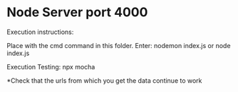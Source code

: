 # Node Server port 4000

Execution instructions:

Place with the cmd command in this folder.
Enter:  nodemon index.js or node index.js

Execution Testing:
npx mocha


*Check that the urls from which you get the data continue to work